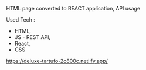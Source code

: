 HTML page converted to REACT application, API usage

Used Tech :

- HTML,
- JS - REST API,
- React,
- CSS

https://deluxe-tartufo-2c800c.netlify.app/
